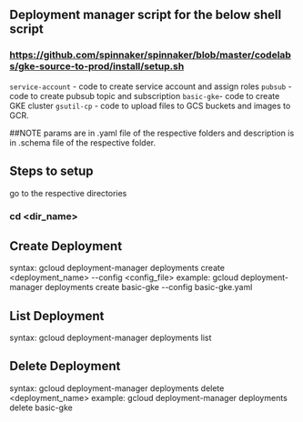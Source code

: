 ## Deployment manager script for the below shell script
### https://github.com/spinnaker/spinnaker/blob/master/codelabs/gke-source-to-prod/install/setup.sh

`service-account` - code to create service account and assign roles
`pubsub` - code to create pubsub topic and subscription
`basic-gke`- code to create GKE cluster
`gsutil-cp` - code to upload files to GCS buckets and images to GCR.

##NOTE
params are in .yaml file of the respective folders and description is in .schema file of the respective folder.

## Steps to setup

go to the respective directories
### cd <dir_name>

## Create Deployment
syntax: gcloud deployment-manager deployments create <deployment_name> --config <config_file>
example: gcloud deployment-manager deployments create basic-gke --config basic-gke.yaml

## List Deployment
syntax: gcloud deployment-manager deployments list


## Delete Deployment
syntax: gcloud deployment-manager deployments delete <deployment_name>
example: gcloud deployment-manager deployments delete basic-gke
